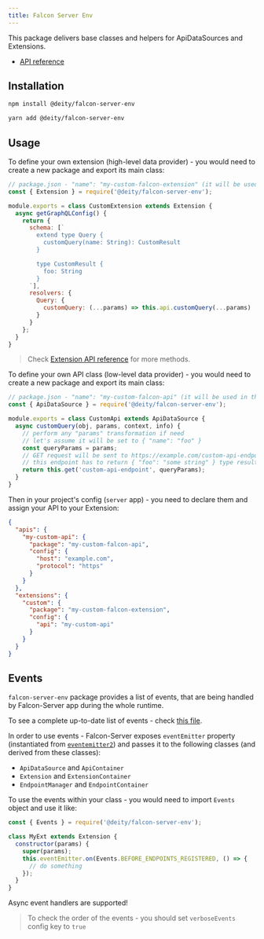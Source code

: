 ```yaml
---
title: Falcon Server Env
---
```


This package delivers base classes and helpers for ApiDataSources and Extensions.

- [API reference](/docs/open-source/falcon-server/falcon-server-api)

## Installation

<!--DOCUSAURUS_CODE_TABS-->
<!--npm-->

```bash
npm install @deity/falcon-server-env
```

<!--Yarn-->

```bash
yarn add @deity/falcon-server-env
```

<!--END_DOCUSAURUS_CODE_TABS-->

## Usage

To define your own extension (high-level data provider) - you would need to create a new package and export its main class:

```javascript
// package.json - "name": "my-custom-falcon-extension" (it will be used in the config below)
const { Extension } = require('@deity/falcon-server-env');

module.exports = class CustomExtension extends Extension {
  async getGraphQLConfig() {
    return {
      schema: [`
        extend type Query {
          customQuery(name: String): CustomResult
        }

        type CustomResult {
          foo: String
        }
      `],
      resolvers: {
        Query: {
          customQuery: (...params) => this.api.customQuery(...params)
        }
      }
    };
  }
}
```

> Check [Extension API reference](/docs/open-source/falcon-server/falcon-server-api) for more methods.

To define your own API class (low-level data provider) - you would need to create a new package and export its main class:

```javascript
// package.json - "name": "my-custom-falcon-api" (it will be used in the config below)
const { ApiDataSource } = require('@deity/falcon-server-env');

module.exports = class CustomApi extends ApiDataSource {
  async customQuery(obj, params, context, info) {
    // perform any "params" transformation if need
    // let's assume it will be set to { "name": "foo" }
    const queryParams = params;
    // GET request will be sent to https://example.com/custom-api-endpoint?name=foo
    // this endpoint has to return { "foo": "some string" } type result
    return this.get('custom-api-endpoint', queryParams);
  }
}
```

Then in your project's config (`server` app) - you need to declare them and assign your API to your Extension:

```json
{
  "apis": {
    "my-custom-api": {
      "package": "my-custom-falcon-api",
      "config": {
        "host": "example.com",
        "protocol": "https"
      }
    }
  },
  "extensions": {
    "custom": {
      "package": "my-custom-falcon-extension",
      "config": {
        "api": "my-custom-api"
      }
    }
  }
}
```

## Events

`falcon-server-env` package provides a list of events, that are being handled by Falcon-Server app
during the whole runtime.

To see a complete up-to-date list of events - check
[this file](https://github.com/deity-io/falcon/blob/master/packages/falcon-server-env/src/events.ts).

In order to use events - Falcon-Server exposes `eventEmitter` property
(instantiated from [`eventemitter2`](https://www.npmjs.com/package/eventemitter2)) and passes it
to the following classes (and derived from these classes):

- `ApiDataSource` and `ApiContainer`
- `Extension` and `ExtensionContainer`
- `EndpointManager` and `EndpointContainer`

To use the events within your class - you would need to import `Events` object and use it like:

```javascript
const { Events } = require('@deity/falcon-server-env');

class MyExt extends Extension {
  constructor(params) {
    super(params);
    this.eventEmitter.on(Events.BEFORE_ENDPOINTS_REGISTERED, () => {
      // do something
    });
  }
}
```

Async event handlers are supported!

> To check the order of the events - you should set `verboseEvents` config key to `true`
